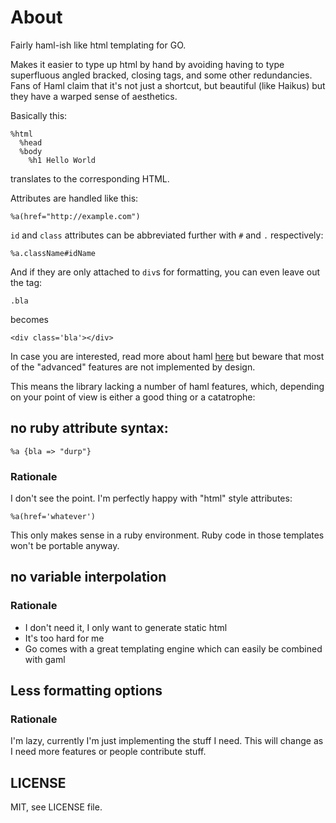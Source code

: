 # About

Fairly haml-ish like html templating for GO.

Makes it easier to type up html by hand by avoiding having to type
superfluous angled bracked, closing tags, and some other redundancies.
Fans of Haml claim that it's not just a shortcut, but beautiful (like Haikus)
but they have a warped sense of aesthetics.

Basically this:

    %html
      %head
      %body
        %h1 Hello World

translates to the corresponding HTML.

Attributes are handled like this:

    %a(href="http://example.com")

`id` and `class` attributes can be abbreviated further with `#` and `.` 
respectively:

    %a.className#idName

And if they are only attached to `div`s for formatting, you can even leave 
out the tag:

    .bla

becomes

    <div class='bla'></div>

In case you are interested, read more about haml [here](http://haml.info/) but beware that
most of the "advanced" features are not implemented by design.

This means the library lacking a number of haml features, which, depending on your point of
view is either a good thing or a catatrophe:

## no ruby attribute syntax:

    %a {bla => "durp"}

### Rationale

I don't see the point. I'm perfectly happy with "html" style attributes:

    %a(href='whatever')

This only makes sense in a ruby environment. Ruby code in those templates won't be
portable anyway.

## no variable interpolation

### Rationale

* I don't need it, I only want to generate static html
* It's too hard for me
* Go comes with a great templating engine which can easily be combined with gaml

## Less formatting options

### Rationale

I'm lazy, currently I'm just implementing the stuff I need. This will change as
I need more features or people contribute stuff.


## LICENSE

MIT, see LICENSE file.

